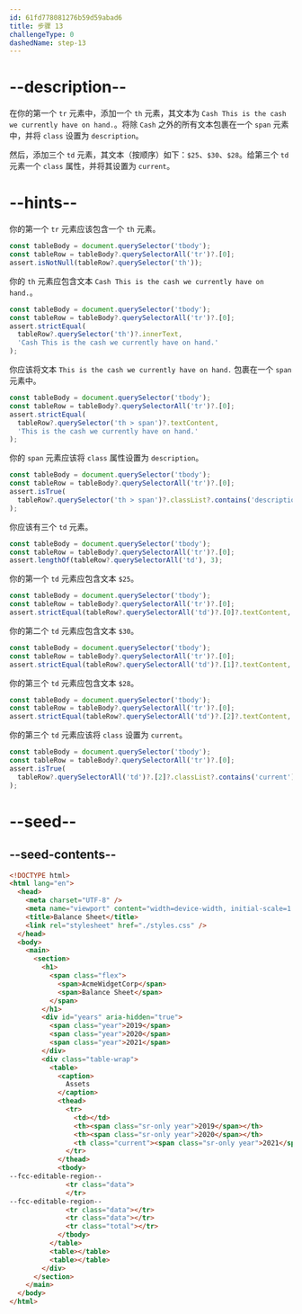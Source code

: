 ```yaml
---
id: 61fd778081276b59d59abad6
title: 步骤 13
challengeType: 0
dashedName: step-13
---
```


# --description--

在你的第一个 `tr` 元素中，添加一个 `th` 元素，其文本为 `Cash This is the cash we currently have on hand.`。将除 `Cash` 之外的所有文本包裹在一个 `span` 元素中，并将 `class` 设置为 `description`。

然后，添加三个 `td` 元素，其文本（按顺序）如下：`$25`、`$30`、`$28`。给第三个 `td` 元素一个 `class` 属性，并将其设置为 `current`。

# --hints--

你的第一个 `tr` 元素应该包含一个 `th` 元素。

```js
const tableBody = document.querySelector('tbody');
const tableRow = tableBody?.querySelectorAll('tr')?.[0];
assert.isNotNull(tableRow?.querySelector('th'));
```

你的 `th` 元素应包含文本 `Cash This is the cash we currently have on hand.`。

```js
const tableBody = document.querySelector('tbody');
const tableRow = tableBody?.querySelectorAll('tr')?.[0];
assert.strictEqual(
  tableRow?.querySelector('th')?.innerText,
  'Cash This is the cash we currently have on hand.'
);
```

你应该将文本 `This is the cash we currently have on hand.` 包裹在一个 `span` 元素中。

```js
const tableBody = document.querySelector('tbody');
const tableRow = tableBody?.querySelectorAll('tr')?.[0];
assert.strictEqual(
  tableRow?.querySelector('th > span')?.textContent,
  'This is the cash we currently have on hand.'
);
```

你的 `span` 元素应该将 `class` 属性设置为 `description`。

```js
const tableBody = document.querySelector('tbody');
const tableRow = tableBody?.querySelectorAll('tr')?.[0];
assert.isTrue(
  tableRow?.querySelector('th > span')?.classList?.contains('description')
);
```

你应该有三个 `td` 元素。

```js
const tableBody = document.querySelector('tbody');
const tableRow = tableBody?.querySelectorAll('tr')?.[0];
assert.lengthOf(tableRow?.querySelectorAll('td'), 3);
```

你的第一个 `td` 元素应包含文本 `$25`。

```js
const tableBody = document.querySelector('tbody');
const tableRow = tableBody?.querySelectorAll('tr')?.[0];
assert.strictEqual(tableRow?.querySelectorAll('td')?.[0]?.textContent, '$25');
```

你的第二个 `td` 元素应包含文本 `$30`。

```js
const tableBody = document.querySelector('tbody');
const tableRow = tableBody?.querySelectorAll('tr')?.[0];
assert.strictEqual(tableRow?.querySelectorAll('td')?.[1]?.textContent, '$30');
```

你的第三个 `td` 元素应包含文本 `$28`。

```js
const tableBody = document.querySelector('tbody');
const tableRow = tableBody?.querySelectorAll('tr')?.[0];
assert.strictEqual(tableRow?.querySelectorAll('td')?.[2]?.textContent, '$28');
```

你的第三个 `td` 元素应该将 `class` 设置为 `current`。

```js
const tableBody = document.querySelector('tbody');
const tableRow = tableBody?.querySelectorAll('tr')?.[0];
assert.isTrue(
  tableRow?.querySelectorAll('td')?.[2]?.classList?.contains('current')
);
```

# --seed--

## --seed-contents--

```html
<!DOCTYPE html>
<html lang="en">
  <head>
    <meta charset="UTF-8" />
    <meta name="viewport" content="width=device-width, initial-scale=1.0" />
    <title>Balance Sheet</title>
    <link rel="stylesheet" href="./styles.css" />
  </head>
  <body>
    <main>
      <section>
        <h1>
          <span class="flex">
            <span>AcmeWidgetCorp</span>
            <span>Balance Sheet</span>
          </span>
        </h1>
        <div id="years" aria-hidden="true">
          <span class="year">2019</span>
          <span class="year">2020</span>
          <span class="year">2021</span>
        </div>
        <div class="table-wrap">
          <table>
            <caption>
              Assets
            </caption>
            <thead>
              <tr>
                <td></td>
                <th><span class="sr-only year">2019</span></th>
                <th><span class="sr-only year">2020</span></th>
                <th class="current"><span class="sr-only year">2021</span></th>
              </tr>
            </thead>
            <tbody>
--fcc-editable-region--
              <tr class="data">
              </tr>
--fcc-editable-region--
              <tr class="data"></tr>
              <tr class="data"></tr>
              <tr class="total"></tr>
            </tbody>
          </table>
          <table></table>
          <table></table>
        </div>
      </section>
    </main>
  </body>
</html>
```

```css

```
